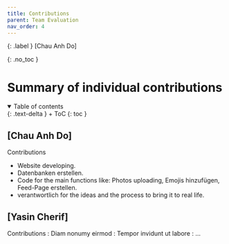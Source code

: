 ```yaml
---
title: Contributions
parent: Team Evaluation
nav_order: 4
---
```


{: .label }
[Chau Anh Do]

{: .no_toc }
# Summary of individual contributions

<details open markdown="block">
{: .text-delta }
<summary>Table of contents</summary>
+ ToC
{: toc }
</details>

## [Chau Anh Do]

Contributions
- Website developing.
- Datenbanken erstellen.
- Code for the main functions like: Photos uploading, Emojis hinzufügen, Feed-Page erstellen.
- verantwortlich for the ideas and the process to bring it to real life.

## [Yasin Cherif]

Contributions
: Diam nonumy eirmod
: Tempor invidunt ut labore
: ...
